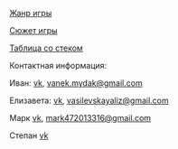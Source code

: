 [Жанр игры](https://docs.google.com/document/d/18OvIB4s5qNMmKSf8qovNqiFF_eXYgvOf5EPVgvP6umc/edit?usp=sharing)

[Сюжет игры](https://docs.google.com/document/d/1pVaB2-11lV6nagSRdcDYl8BgR_Df2tpG9LpbtsFYOBQ/edit?usp=sharing)

[Таблица со стеком](https://docs.google.com/spreadsheets/d/1vFAPmIPohA0zxv-2XAREIfgwc_bjc5JclWKdu1OnARE/edit?usp=sharing)

Контактная информация: 

Иван: [vk](vk.com/gdetimyaso), vanek.mydak@gmail.com

Елизавета: [vk](https://vk.com/id182093565), vasilevskayaliz@gmail.com

Марк [vk](https://vk.com/mark_47), mark472013316@gmail.com

Степан [vk](https://vk.com/septant)
